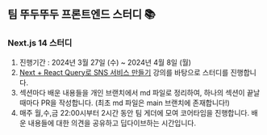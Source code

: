 ## 팀 뚜두뚜두 프론트엔드 스터디 📚

### Next.js 14 스터디
1. 진행기간 : 2024년 3월 27일 (수) ~ 2024년 4월 8일 (월)
2. [Next + React Query로 SNS 서비스 만들기](https://www.inflearn.com/course/next-react-query-sns%EC%84%9C%EB%B9%84%EC%8A%A4#reviews) 강의를 바탕으로 스터디를 진행합니다.
3. 섹션마다 배운 내용들을 개인 브랜치에서 md 파일로 정리하여, 하나의 섹션이 끝날 때마다 PR을 작성합니다. (최초 md 파일은 main 브랜치에 존재합니다!)
5. 매주 월,수,금 22:00시부터 2시간 동안 팀 게더에 모여 코어타임을 진행합니다. 배운 내용들에 대한 의견을 공유하고 딥다이브하는 시간입니다.
